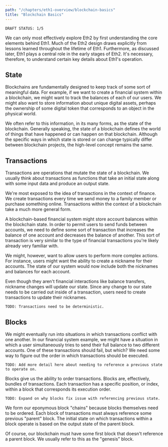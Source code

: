 ```yaml
---
path: "/chapters/eth1-overview/blockchain-basics"
title: "Blockchain Basics"
---
```


```text
DRAFT STATUS: 1/5
```

We can only most effectively explore Eth2 by first understanding the core elements behind Eth1. Much of the Eth2 design draws explicitly from lessons learned throughout the lifetime of Eth1. Furthermore, as discussed later, Eth1 plays a central role in the early stages of Eth2. It's necessary, therefore, to understand certain key details about Eth1's operation.

## State
Blockchains are fundamentally designed to keep track of some sort of meaningful data. For example, if we want to create a financial system within a blockchain, we might want to track the balances of each of our users. We might also want to store information about unique digital assets, perhaps the ownership of some digital token that corresponds to an object in the physical world.

We often refer to this information, in its many forms, as the state of the blockchain. Generally speaking, the state of a blockchain defines the world of things that have happened or can happen on that blockchain. Although the specific ways in which state is stored or can change typically differ between blockchain projects, the high-level concept remains the same.

## Transactions
Transactions are operations that mutate the state of a blockchain. We usually think about transactions as functions that take an initial state along with some input data and produce an output state. 

We're most exposed to the idea of transactions in the context of finance. We create transactions every time we send money to a family member or purchase something online. Transactions within the context of a blockchain take a much more general form.

A blockchain-based financial system might store account balances within the blockchain state. In order to permit users to send funds between accounts, we need to define some sort of transaction that increases the balance of one account and decreases the balance of another. This sort of transaction is very similar to the type of financial transactions you're likely already very familiar with.

We might, however, want to allow users to perform more complex actions. For instance, users might want the ability to create a nickname for their accounts. The state of our system would now include both the nicknames and balances for each account.

Even though they aren't financial interactions like balance transfers, nickname changes will update our state. Since any change to our state needs to be carried out inside of a transaction, users need to create transactions to update their nicknames.

```text
TODO: Transactions need to be deterministic.
```

## Blocks
We might eventually run into situations in which transactions conflict with one another. In our financial system example, we might have a situation in which a user simultaneously tries to send their full balance to two different accounts. One of these transactions should fail, but which? We need some way to figure out the order in which transactions should be executed.

```text
TODO: Add more detail here about needing to reference a previous state to operate on.
```

Blocks give us the ability to order transactions. Blocks are, effectively, bundles of transactions. Each transaction has a specific position, or index, within a block that corresponds its execution order. 

```text
TODO: Expand on why blocks fix issue with referencing previous state.
```

We form our eponymous block "chains" because blocks themselves need to be ordered. Each block of transactions must always reference some previous "parent" block. The initial state on which transactions within a block operate is based on the output state of the parent block. 

Of course, our blockchain must have some first block that doesn't reference a parent block. We usually refer to this as the "genesis" block.
